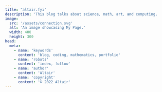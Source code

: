 ```yaml
---
title: "altair.fyi"
description: 'This blog talks about science, math, art, and computing.'
image:
  src: '/assets/connection.svg'
  alt: 'An image showcasing My Page.'
  width: 400
  height: 300
head:
  meta:
    - name: 'keywords'
      content: 'blog, coding, mathematics, portfolio'
    - name: 'robots'
      content: 'index, follow'
    - name: 'author'
      content: 'Altair'
    - name: 'copyright'
      content: '© 2022 Altair'
---
```


<hero></hero>
<about></about>
<jobs></jobs>
<featured></featured>
<projects></projects>
<contact></contact>
